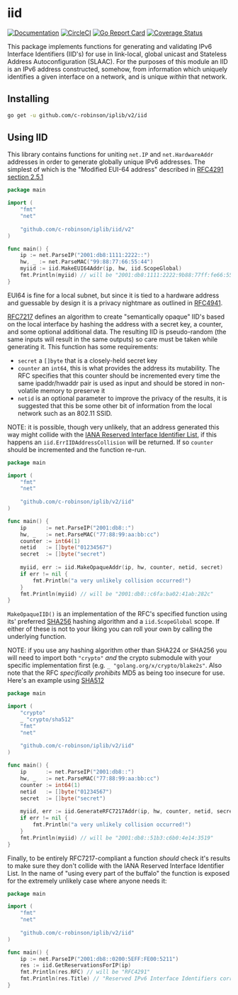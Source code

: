 # iid
[![Documentation](https://godoc.org/github.com/c-robinson/iplib?status.svg)](http://godoc.org/github.com/c-robinson/iplib/v2/iid)
[![CircleCI](https://circleci.com/gh/c-robinson/iplib/tree/main.svg?style=svg)](https://circleci.com/gh/c-robinson/iplib/tree/main)
[![Go Report Card](https://goreportcard.com/badge/github.com/c-robinson/iplib)](https://goreportcard.com/report/github.com/c-robinson/iplib)
[![Coverage Status](https://coveralls.io/repos/github/c-robinson/iplib/badge.svg?branch=main)](https://coveralls.io/github/c-robinson/iplib?branch=main)

This package implements functions for generating and validating IPv6 Interface
Identifiers (IID's) for use in link-local, global unicast and Stateless Address
Autoconfiguration (SLAAC). For the purposes of this module an IID is an IPv6
address constructed, somehow, from information which uniquely identifies a
given interface on a network, and is unique _within_ that network.

## Installing

```sh
go get -u github.com/c-robinson/iplib/v2/iid
```

## Using IID

This library contains functions for uniting `net.IP` and `net.HardwareAddr`
addresses in order to generate globally unique IPv6 addresses. The simplest of
which is the "Modified EUI-64 address" described in [RFC4291 section 2.5.1](https://tools.ietf.org/html/rfc4291#section-2.5.1)

```go
package main

import (
	"fmt"
	"net"
	
	"github.com/c-robinson/iplib/iid/v2"
)

func main() {
	ip := net.ParseIP("2001:db8:1111:2222::")
	hw, _ := net.ParseMAC("99:88:77:66:55:44")
	myiid := iid.MakeEUI64Addr(ip, hw, iid.ScopeGlobal)
	fmt.Println(myiid) // will be "2001:db8:1111:2222:9b88:77ff:fe66:5544"
}
```

EUI64 is fine for a local subnet, but since it is tied to a hardware address
and guessable by design it is a privacy nightmare as outlined in [RFC4941](https://tools.ietf.org/html/rfc4941).

[RFC7217](https://tools.ietf.org/html/rfc7217) defines an algorithm to create
"semantically opaque" IID's based on the local interface by hashing the address
with a secret key, a counter, and some optional additional data. The resulting
IID is pseudo-random (the same inputs will result in the same outputs) so care
must be taken while generating it. This function has some requirements:

- `secret` a `[]byte` that is a closely-held secret key
- `counter` an `int64`, this is what provides the address its mutability. The
  RFC specifies that this counter should be incremented every time the same
  ipaddr/hwaddr pair is used as input and should be stored in non-volatile
  memory to preserve it
- `netid` is an optional parameter to improve the privacy of the results, it
  is suggested that this be some other bit of information from the local
  network such as an 802.11 SSID.

NOTE: it is possible, though very unlikely, that an address generated this way
might collide with the [IANA Reserved Interface Identifier List](https://www.iana.org/assignments/ipv6-interface-ids/ipv6-interface-ids.xhtml),
if this happens an `iid.ErrIIDAddressCollision` will be returned. If so
`counter` should be incremented and the function re-run.

```go
package main

import (
	"fmt"
	"net"
	
	"github.com/c-robinson/iplib/v2/iid"
)

func main() {
	ip      := net.ParseIP("2001:db8::")
	hw, _   := net.ParseMAC("77:88:99:aa:bb:cc")
	counter := int64(1)
	netid   := []byte("01234567")
	secret  := []byte("secret")
	
	myiid, err := iid.MakeOpaqueAddr(ip, hw, counter, netid, secret)
	if err != nil {
		fmt.Println("a very unlikely collision occurred!")
	}
	fmt.Println(myiid) // will be "2001:db8::c6fa:ba02:41ab:282c"
}
```

`MakeOpaqueIID()` is an implementation of the RFC's specified function
using its' preferred [SHA256](https://golang.org/pkg/crypto/sha256/)
hashing algorithm and a `iid.ScopeGlobal` scope. If either of these is not to
your liking you can roll your own by calling the underlying function.

NOTE: if you use any hashing algorithm other than SHA224 or SHA256 you will
need to import both `"crypto"` _and_ the crypto submodule with your specific
implementation first (e.g. `_ "golang.org/x/crypto/blake2s"`. Also note that
the RFC _specifically prohibits_ MD5 as being too insecure for use. Here's an
example using [SHA512](https://golang.org/pkg/crypto/sha512/)

```go
package main

import (
	"crypto"
	_ "crypto/sha512"
	"fmt"
	"net"
	
	"github.com/c-robinson/iplib/v2/iid"
)

func main() {
	ip      := net.ParseIP("2001:db8::")
	hw, _   := net.ParseMAC("77:88:99:aa:bb:cc")
	counter := int64(1)
	netid   := []byte("01234567")
	secret  := []byte("secret")
	
	myiid, err := iid.GenerateRFC7217Addr(ip, hw, counter, netid, secret, crypto.SHA384, iid.ScopeGlobal)
	if err != nil {
		fmt.Println("a very unlikely collision occurred!")
	}
	fmt.Println(myiid) // will be "2001:db8::51b3:c6b0:4e14:3519"
}
```

Finally, to be entirely RFC7217-compliant a function _should_ check it's
results to make sure they don't collide with the IANA Reserved Interface
Identifier List. In the name of "using every part of the buffalo" the function
is exposed for the extremely unlikely case where anyone needs it:

```go
package main

import (
	"fmt"
	"net"
	
	"github.com/c-robinson/iplib/v2/iid"
)

func main() {
	ip := net.ParseIP("2001:db8::0200:5EFF:FE00:5211")
	res := iid.GetReservationsForIP(ip)
	fmt.Println(res.RFC) // will be "RFC4291"
	fmt.Println(res.Title) // "Reserved IPv6 Interface Identifiers corresponding to the IANA Ethernet Block"
}
```
